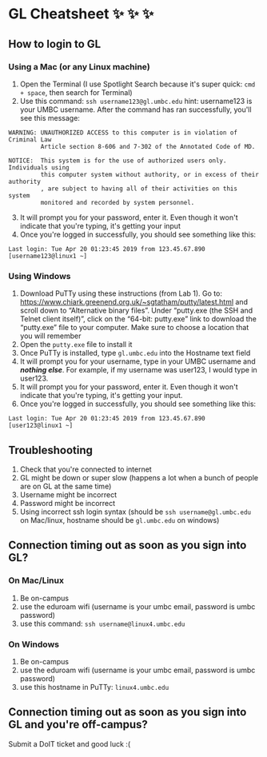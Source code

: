# GL Cheatsheet :sparkles: :sparkles: :sparkles:

## How to login to GL

### Using a Mac (or any Linux machine)
1. Open the Terminal (I use Spotlight Search because it's super quick: `cmd + space`, then search for Terminal)
2. Use this command: `ssh username123@gl.umbc.edu` hint: username123 is your UMBC username. After the command has ran successfully, you'll see this message:  
```
WARNING: UNAUTHORIZED ACCESS to this computer is in violation of Criminal Law
         Article section 8-606 and 7-302 of the Annotated Code of MD.

NOTICE:  This system is for the use of authorized users only. Individuals using
         this computer system without authority, or in excess of their authority
         , are subject to having all of their activities on this system
         monitored and recorded by system personnel.
```
3. It will prompt you for your password, enter it. Even though it won't indicate that you're typing, it's getting your input
4. Once you're logged in successfully, you should see something like this: 
```
Last login: Tue Apr 20 01:23:45 2019 from 123.45.67.890
[username123@linux1 ~]
```


### Using Windows
1. Download PuTTy using these instructions (from Lab 1). Go to: https://www.chiark.greenend.org.uk/~sgtatham/putty/latest.html and scroll
down to “Alternative binary files”. Under “putty.exe (the SSH and Telnet client
itself)”, click on the “64-bit: putty.exe” link to download the “putty.exe” file to your
computer. Make sure to choose a location that you will remember
2. Open the `putty.exe` file to install it
3. Once PuTTy is installed, type `gl.umbc.edu` into the Hostname text field
4. It will prompt you for your username, type in your UMBC username and ***nothing else***. For example, if my username was user123, I would type in user123.
5. It will prompt you for your password, enter it. Even though it won't indicate that you're typing, it's getting your input.
6. Once you're logged in successfully, you should see something like this:

```
Last login: Tue Apr 20 01:23:45 2019 from 123.45.67.890
[user123@linux1 ~]
```

## Troubleshooting
1. Check that you're connected to internet
2. GL might be down or super slow (happens a lot when a bunch of people are on GL at the same time)
3. Username might be incorrect
4. Password might be incorrect
5. Using incorrect ssh login syntax (should be `ssh username@gl.umbc.edu` on Mac/linux, hostname should be `gl.umbc.edu` on windows)

## Connection timing out as soon as you sign into GL?
### On Mac/Linux 
1. Be on-campus  
2. use the eduroam wifi (username is your umbc email, password is umbc password) 
3. use this command: `ssh username@linux4.umbc.edu`  

### On Windows
1. Be on-campus
2. use the eduroam wifi (username is your umbc email, password is umbc password)
3. use this hostname in PuTTy: `linux4.umbc.edu`

## Connection timing out as soon as you sign into GL __and__ you're off-campus?
Submit a DoIT ticket and good luck :(


